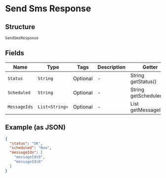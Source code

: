 
# Send Sms Response

## Structure

`SendSmsResponse`

## Fields

| Name | Type | Tags | Description | Getter | Setter |
|  --- | --- | --- | --- | --- | --- |
| `Status` | `String` | Optional | - | String getStatus() | setStatus(String status) |
| `Scheduled` | `String` | Optional | - | String getScheduled() | setScheduled(String scheduled) |
| `MessageIds` | `List<String>` | Optional | - | List<String> getMessageIds() | setMessageIds(List<String> messageIds) |

## Example (as JSON)

```json
{
  "status": "OK",
  "scheduled": "Now",
  "messageIds": [
    "messageIds9",
    "messageIds0"
  ]
}
```

